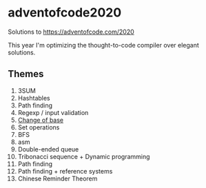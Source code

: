 # adventofcode2020
Solutions to https://adventofcode.com/2020

This year I'm optimizing the thought-to-code compiler over elegant solutions.


## Themes
 1. 3SUM
 2. Hashtables
 3. Path finding
 4. Regexp / input validation
 5. [Change of base](https://nowave.it/aoc2020-day-5-binary-boarding.html)
 6. Set operations
 7. BFS
 8. asm
 9. Double-ended queue
 10. Tribonacci sequence + Dynamic programming 
 11. Path finding
 12. Path finding + reference systems
 13. Chinese Reminder Theorem 
